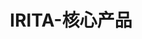 ---
{
    layout: Layout,
    isIrita: true,
    title: IRITA-核心产品,
    inland: {
    },
    international: {
        titleContent: {
            title: IRITA,
            subTitle: the Consortium Chain Product Line for Next-Generation Distributed Business,
            bg_banner: irita_banner
        },
        iritaIntro: {
            title: What is IRITA?,
            characteristic: [
                { text: Autonomous and Controllable},
                { text: Efficient and Easy-to-Use},
                { text: Fully featured}
            ],
            descriptionArticle: [
                {paragraph: IRITA is an enterprise-level consortium chain product line independently developed by Bianjie，which features the Interchain，NFT，and big data privacy protection technology as its core，and is capable of supporting next-generation distributed business systems.},
                {paragraph: IRITA has 6 core technical advantages：encrypted privacy protecting data-sharing，efficient consensus protocol，leading Interchain technology，highly practical on-chain/off-chain system interaction and multi-party collaboration business workflow integration，flexible asset digitization modeling and trusted data-exchange support，and big data storage，which can be widely applied in various business scenarios such as finance，health care，supply chain，and the Internet of cars，etc.，and provides value empowerment for the real economy based on the blockchain trust machine.},
                {paragraph: IRITA complies with Chinese national cryptography standards and is supported by comprehensive SDK，operation，and maintenance tools to meet the needs of enterprise-level applications in terms of performance，security and reliability，authentication and authority，maintainability，scalability，and operation and maintenance monitoring.}
            ]
        },
        advantageContent: {
            text: IRITA Core Technology Benefits,
            advantageList: [
                {
                    img: iservice.png,
                    advantageTitle: Service-oriented and supporting multi-party collaboration - iService,
                    description: [
                        {paragraph: Trusted on-chain and off-chain data exchange},
                        {paragraph: Efficient support for effective integration of various traditional systems}
                    ]
                },
                {
                    img: yinsijisuan.png,
                    advantageTitle: Privacy Computing - Secure Multi-Party Collaboration on Data Management,
                    description: [
                        {paragraph: Supports multi-level efficient and secure data encryption storag},
                        {paragraph: Protects data ownership and privacy of all parties through various privacy computing methods},
                        {paragraph: Supports multi-party management and value circulation of data, while keeping the original data invisible.}
                    ]
                },
                {
                    img: shuzizichan.png,
                    advantageTitle: Digital Modeling and Trusted Exchange of Assets,
                    description: [
                        {paragraph: Supports on-chain digital modeling of valuable data assets and physical assets through NFT technology，forming on-chain digital assets for trusted circulation and exchange，which can well support distributed business systems and metaverse applications to implement trusted business processes around assets.},
                    ]
                },
                {
                    img: tendermint.png,
                    advantageTitle: Efficient Consensus - Tendermint,
                    description: [
                        {paragraph: Tendermint is a Byzantine Consensus Protocol applicable at the Internet level. Facebook and Changan Chain are also using this consensus technology.}
                    ]
                },
                {
                    img: IBC.png,
                    advantageTitle: Advanced Interchain Technology - IBC Protocol,
                    description: [
                        {paragraph: IBC supports cross-chain calling and trusted interaction between heterogeneous systems around data and computation.},
                        {paragraph: Bianjie participated and contributed to the development of the ICS20 cross-chain transfer standard，a key module in IBC.}
                    ]
                },
                {
                    img: dashuju.png,
                    advantageTitle: Big Data Storage,
                    description: [
                        {paragraph: The self-contained storage layer supports cloud storage and distributed storage services.},
                        {paragraph: The combination of data warehouse and chained data supports efficient and full-lifecycle queries of on-chain data.},
                    ]
                },
            ]   
        },
        techApplication: {
            text: Application of Technology,
            wenchang: {
                text: BSN Wenchang Chain,
                description: [
                    {
                        paragraph: Wenchang Chain is built by Bianjie with its enterprise-level consortium chain product - IRITA，and is one of the first Open Permissioned Blochains (OPB) equipped with full-ecosystem business service capacity to be launched in the BSN environment.
                    },
                    {
                        paragraph: Featuring Interchain，NFT and big data privacy protection technology as its core，Wenchang Chain (based on IRITA) is secure and controllable，and complies with Chinese national cryptography standards. It supports next-generation distributed business systems. Wenchang Chain has already supported the online operation of various industrial applications such as the Shizhu Trusted Identity Service Platform，Moka NFT Management Platform，Electronic License System，Integrated Digital Artwork Registration Service Platform，etc.
                    }
                ]
            },
            banner: wenchang_en.png
        }
    }
}
---